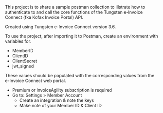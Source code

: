 This project is to share a sample postman collection to illstrate how to authenticate to and call the core functions of the Tungsten e-Invoice Connect (fka Kofax Invoice Portal) API. 

Created using Tungsten e-Invoice Connect version 3.6. 

To use the project, after importing it to Postman, create an environment with variables for:
 - MemberID
 - ClientID
 - ClientSecret
 - jwt_signed

These values should be populated with the corresponding values from the e-Invoice Connect web portal.
 - Premium or InvoiceAgility subscription is required
 - Go to: Settings > Member Account
   - Create an integration & note the keys
   - Make note of your Member ID & Client ID

